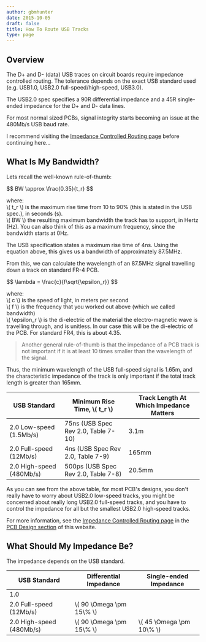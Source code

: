 ```yaml
---
author: gbmhunter
date: 2015-10-05
draft: false
title: How To Route USB Tracks
type: page
---
```


## Overview

The D+ and D- (data) USB traces on circuit boards require impedance controlled routing. The tolerance depends on the exact USB standard used (e.g. USB1.0, USB2.0 full-speed/high-speed, USB3.0).

The USB2.0 spec specifies a 90R differential impedance and a 45R single-ended impedance for the D+ and D- data lines.

For most normal sized PCBs, signal integrity starts becoming an issue at the 480Mb/s USB baud rate.

I recommend visiting the [Impedance Controlled Routing page](/pcb-design/impedance-controlled-routing) before continuing here...

## What Is My Bandwidth?

Lets recall the well-known rule-of-thumb:

<div>$$ BW \approx \frac{0.35}{t_r} $$</div>

<p class="centered">
    where:<br>
    \( t_r \) is the maximum rise time from 10 to 90% (this is stated in the USB spec.), in seconds (s).<br>  
    \( BW \) the resulting maximum bandwidth the track has to support, in Hertz (Hz). You can also think of this as a maximum frequency, since the bandwidth starts at 0Hz.<br>
</p>

The USB specification states a maximum rise time of 4ns. Using the equation above, this gives us a bandwidth of approximately 87.5MHz. 

From this, we can calculate the wavelength of an 87.5MHz signal travelling down a track on standard FR-4 PCB.

<div>$$ \lambda = \frac{c}{f\sqrt{\epsilon_r}} $$</div>

<p class="centered">
    where:<br>
    \( c \) is the speed of light, in meters per second<br>
    \(  f \) is the frequency that you worked out above (which we called bandwidth)<br>
    \( \epsilon_r \) is the di-electric of the material the electro-magnetic wave is travelling through, and is unitless. In our case this will be the di-electric of the PCB. For standard FR4, this is about 4.35.<br>
</p>

> Another general rule-of-thumb is that the impedance of a PCB track is not important if it is at least 10 times smaller than the wavelength of the signal.

Thus, the minimum wavelength of the USB full-speed signal is 1.65m, and the characteristic impedance of the track is only important if the total track length is greater than 165mm.

<table>
    <thead>
        <tr>
            <th>USB Standard</th>
            <th>Minimum Rise Time, \( t_r \)</th>
            <th>Track Length At Which Impedance Matters</th>
        </tr>
    </thead>
    <tbody>
<tr>
<td >2.0 Low-speed (1.5Mb/s)
</td>
<td >75ns (USB Spec Rev 2.0, Table 7-10)
</td>
<td >3.1m
</td></tr><tr >
<td >2.0 Full-speed (12Mb/s)
</td>
<td >4ns (USB Spec Rev 2.0, Table 7-9)
</td>
<td >165mm
</td></tr><tr >
<td > 2.0 High-speed (480Mb/s)
</td>
<td >500ps (USB Spec Rev 2.0, Table 7-8)
</td>
<td >20.5mm
</td></tr></tbody></table>

As you can see from the above table, for most PCB's designs, you don't really have to worry about USB2.0 low-speed tracks, you might be concerned about really long USB2.0 full-speed tracks, and you have to control the impedance for all but the smallest USB2.0 high-speed tracks.

For more information, see the [Impedance Controlled Routing page](/pcb-design/impedance-controlled-routing) in the [PCB Design section](/pcb-design) of this website.

## What Should My Impedance Be?

The impedance depends on the USB standard.

<table>
    <thead>
        <tr>
            <th>USB Standard</th>
            <th>Differential Impedance</th>
            <th>Single-ended Impedance</th>
        </tr>
    </thead>
<tbody>
<tr >
<td >1.0
</td>
<td > 
</td>
<td > 
</td></tr><tr >
<td >2.0 Full-speed (12Mb/s)
</td>
<td >\( 90 \Omega \pm 15\% \)
</td>
<td > 
</td></tr><tr >
<td >2.0 High-speed (480Mb/s)
</td>
<td >\( 90 \Omega \pm 15\% \)
</td>
<td > \( 45 \Omega \pm 10\% \)
</td></tr></tbody></table>

